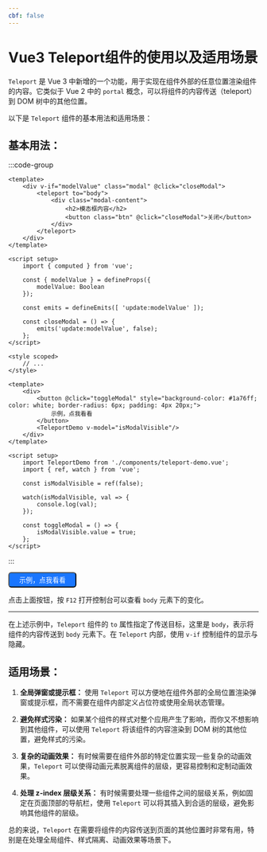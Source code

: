 ```yaml
---
cbf: false
---
```


# Vue3 Teleport组件的使用以及适用场景

`Teleport` 是 Vue 3 中新增的一个功能，用于实现在组件外部的任意位置渲染组件的内容。它类似于 Vue 2 中的 `portal` 概念，可以将组件的内容传送（teleport）到 DOM 树中的其他位置。

以下是 `Teleport` 组件的基本用法和适用场景：

## 基本用法：

:::code-group
```vue [Modal.vue]
<template>
    <div v-if="modelValue" class="modal" @click="closeModal">
        <teleport to="body">
            <div class="modal-content">
                <h2>模态框内容</h2>
                <button class="btn" @click="closeModal">关闭</button>
            </div>
        </teleport>
    </div>
</template>

<script setup>
    import { computed } from 'vue';

    const { modelValue } = defineProps({
        modelValue: Boolean
    });

    const emits = defineEmits([ 'update:modelValue' ]);

    const closeModal = () => {
        emits('update:modelValue', false);
    };
</script>

<style scoped>
    // ...
</style>
```

```vue [Parent.vue]
<template>
    <div>
        <button @click="toggleModal" style="background-color: #1a76ff; color: white; border-radius: 6px; padding: 4px 20px;">
            示例，点我看看
        </button>
        <TeleportDemo v-model="isModalVisible"/>
    </div>
</template>

<script setup>
    import TeleportDemo from './components/teleport-demo.vue';
    import { ref, watch } from 'vue';

    const isModalVisible = ref(false);

    watch(isModalVisible, val => {
        console.log(val);
    });

    const toggleModal = () => {
        isModalVisible.value = true;
    };
</script>
```
:::

<script setup>
    import TeleportDemo from './components/teleport-demo.vue';
    import { ref, watch } from 'vue';

    const isModalVisible = ref(false);
    
    watch(isModalVisible, val => {
        console.log(val);
    });

    const toggleModal = () => {
        isModalVisible.value = true;
    };
</script>
<div>
    <button @click="toggleModal" style="background-color: #1a76ff; color: white; border-radius: 6px; padding: 4px 20px;">示例，点我看看</button>
    <TeleportDemo v-model="isModalVisible"/>
</div>

点击上面按钮，按 `F12` 打开控制台可以查看 `body` 元素下的变化。

----

在上述示例中，`Teleport` 组件的 `to` 属性指定了传送目标，这里是 `body`，表示将组件的内容传送到 `body` 元素下。在 `Teleport` 内部，使用 `v-if` 控制组件的显示与隐藏。

## 适用场景：

1. **全局弹窗或提示框：** 使用 `Teleport` 可以方便地在组件外部的全局位置渲染弹窗或提示框，而不需要在组件内部定义占位符或使用全局状态管理。

2. **避免样式污染：** 如果某个组件的样式对整个应用产生了影响，而你又不想影响到其他组件，可以使用 `Teleport` 将该组件的内容渲染到 DOM 树的其他位置，避免样式的污染。

3. **复杂的动画效果：** 有时候需要在组件外部的特定位置实现一些复杂的动画效果，`Teleport` 可以使得动画元素脱离组件的层级，更容易控制和定制动画效果。

4. **处理 z-index 层级关系：** 有时候需要处理一些组件之间的层级关系，例如固定在页面顶部的导航栏，使用 `Teleport` 可以将其插入到合适的层级，避免影响其他组件的层级。

总的来说，`Teleport` 在需要将组件的内容传送到页面的其他位置时非常有用，特别是在处理全局组件、样式隔离、动画效果等场景下。
